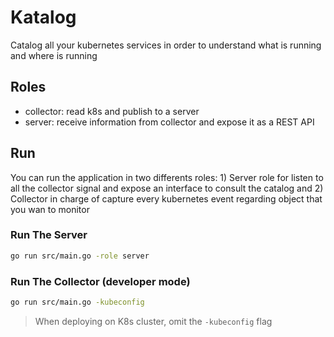 # Katalog

Catalog all your kubernetes services in order to understand what is running and where is running

## Roles

* collector: read k8s and publish to a server
* server: receive information from collector and expose it as a REST API

## Run

You can run the application in two differents roles: 1) Server role for listen
to all the collector signal and expose an interface to consult the catalog and
2) Collector in charge of capture every kubernetes event regarding object that
you wan to monitor

### Run The Server

```bash
go run src/main.go -role server
```

### Run The Collector (developer mode)

```bash
go run src/main.go -kubeconfig
```

> When deploying on K8s cluster, omit the `-kubeconfig` flag
